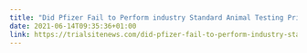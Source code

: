 ```yaml
---
title: "Did Pfizer Fail to Perform industry Standard Animal Testing Prior to Initiation of mRNA Clinical Trials?"
date: 2021-06-14T09:35:36+01:00
link: https://trialsitenews.com/did-pfizer-fail-to-perform-industry-standard-animal-testing-prior-to-initiation-of-mrna-clinical-trials/
---
```

